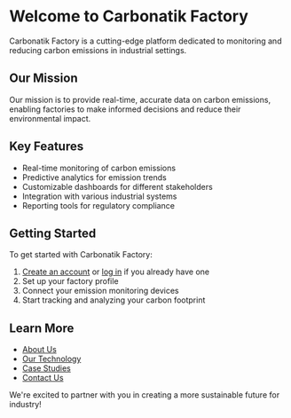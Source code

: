 # Welcome to Carbonatik Factory

Carbonatik Factory is a cutting-edge platform dedicated to monitoring and reducing carbon emissions in industrial settings.

## Our Mission

Our mission is to provide real-time, accurate data on carbon emissions, enabling factories to make informed decisions and reduce their environmental impact.

## Key Features

- Real-time monitoring of carbon emissions
- Predictive analytics for emission trends
- Customizable dashboards for different stakeholders
- Integration with various industrial systems
- Reporting tools for regulatory compliance

## Getting Started

To get started with Carbonatik Factory:

1. [Create an account](#) or [log in](#) if you already have one
2. Set up your factory profile
3. Connect your emission monitoring devices
4. Start tracking and analyzing your carbon footprint

## Learn More

- [About Us](/about)
- [Our Technology](/technology)
- [Case Studies](/case-studies)
- [Contact Us](/contact)

We're excited to partner with you in creating a more sustainable future for industry!